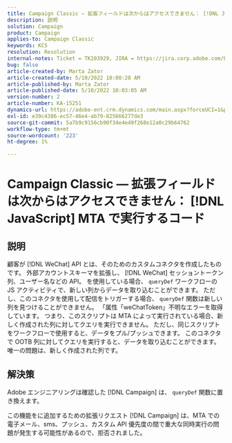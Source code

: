 ```yaml
---
title: Campaign Classic — 拡張フィールドは次からはアクセスできません： [!DNL JavaScript] MTA で実行するコード
description: 説明
solution: Campaign
product: Campaign
applies-to: Campaign Classic
keywords: KCS
resolution: Resolution
internal-notes: Ticket = TK203929, JIRA = https://jira.corp.adobe.com/browse/NEO-20460, https://jira.corp.adobe.com/browse/NEO-20648
bug: false
article-created-by: Marta Zator
article-created-date: 5/10/2022 10:00:28 AM
article-published-by: Marta Zator
article-published-date: 5/10/2022 10:03:05 AM
version-number: 2
article-number: KA-15251
dynamics-url: https://adobe-ent.crm.dynamics.com/main.aspx?forceUCI=1&pagetype=entityrecord&etn=knowledgearticle&id=90301002-48d0-ec11-a7b5-00224809c101
exl-id: e39c4386-ec57-46e4-ab79-825666277de3
source-git-commit: 5a7b9c9156cb90f34e4e49f268e12a0c29b64762
workflow-type: tm+mt
source-wordcount: '223'
ht-degree: 1%

---
```


# Campaign Classic — 拡張フィールドは次からはアクセスできません： [!DNL JavaScript] MTA で実行するコード

## 説明


顧客が [!DNL WeChat] API とは、そのためのカスタムコネクタを作成したものです。 外部アカウントスキーマを拡張し、 [!DNL WeChat] セッショントークン列、ユーザー名などの API。 を使用している場合、 `queryDef` ワークフローの JS アクティビティで、新しい列からデータを取り込むことができます。 ただし、このコネクタを使用して配信をトリガーする場合、 `queryDef` 関数は新しい列を見つけることができません。 「属性「weChatToken」不明なエラーを取得しています。 つまり、このスクリプトは MTA によって実行されている場合、新しく作成された列に対してクエリを実行できません。 ただし、同じスクリプトをワークフローで使用すると、データをプル/プッシュできます。 このコネクタで OOTB 列に対してクエリを実行すると、データを取り込むことができます。 唯一の問題は、新しく作成された列です。


## 解決策


Adobe<b> </b>エンジニアリングは確認した [!DNL Campaign] は、 `queryDef` 関数に置き換えます。

この機能をに追加するための拡張リクエスト [!DNL Campaign] は、MTA での電子メール、sms、プッシュ、カスタム API 優先度の間で重大な同時実行の問題が発生する可能性があるので、拒否されました。
